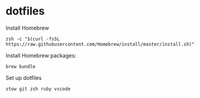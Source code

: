 # dotfiles

Install Homebrew

```
zsh -c "$(curl -fsSL https://raw.githubusercontent.com/Homebrew/install/master/install.sh)"
```

Install Homebrew packages:

```
brew bundle
```

Set up dotfiles

```
stow git zsh ruby vscode
```
